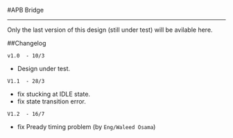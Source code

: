 #APB Bridge
*************************************************************************************************
Only the last version of this design (still under test) will be avilable here.


##Changelog

```v1.0  - 10/3```
* Design under test.

```V1.1  - 28/3```
* fix stucking at IDLE state.
* fix state transition error.

```V1.2  - 16/7```
* fix Pready timing problem (by ```Eng/Waleed Osama```)
